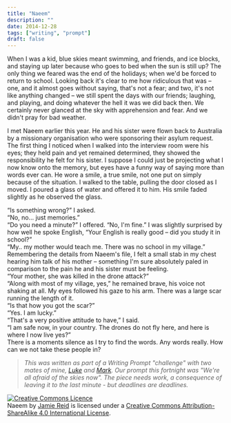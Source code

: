 ```yaml
---
title: "Naeem"
description: ""
date: 2014-12-28
tags: ["writing", "prompt"]
draft: false
---
```


When I was a kid, blue skies meant swimming, and friends, and ice blocks, and staying up later because who goes to bed when the sun is still up?
The only thing we feared was the end of the holidays; when we'd be forced to return to school. Looking back it's clear to me how ridiculous that was – one, and it almost goes without saying, that's not a fear; and two, it's not like anything changed – we still spent the days with our friends; laughing, and playing, and doing whatever the hell it was we did back then. We certainly never glanced at the sky with apprehension and fear. And we didn't pray for bad weather.<!--more-->

I met Naeem earlier this year. He and his sister were flown back to Australia by a missionary organisation who were sponsoring their asylum request. The first thing I noticed when I walked into the interview room were his eyes; they held pain and yet remained determined, they showed the responsibility he felt for his sister. I suppose I could just be projecting what I now know onto the memory, but eyes have a funny way of saying more than words ever can. He wore a smile, a true smile, not one put on simply because of the situation. I walked to the table, pulling the door closed as I moved. I poured a glass of water and offered it to him. His smile faded slightly as he observed the glass.

“Is something wrong?” I asked.<br/>
“No, no... just memories.”<br/>
“Do you need a minute?” I offered. “No, I'm fine.” I was slightly surprised by how well he spoke English, “Your English is really good – did you study it in school?”<br/>
“My.. my mother would teach me. There was no school in my village.”</br>
Remembering the details from Naeem's file, I felt a small stab in my chest hearing him talk of his mother – something I'm sure absolutely paled in comparison to the pain he and his sister must be feeling.<br/>
“Your mother, she was killed in the drone attack?”<br/>
“Along with most of my village, yes,” he remained brave, his voice not shaking at all. My eyes followed his gaze to his arm. There was a large scar running the length of it.<br/>
“Is that how you got the scar?”<br/>
“Yes. I am lucky.”<br/>
“That's a very positive attitude to have,” I said.<br/>
“I am safe now, in your country. The drones do not fly here, and here is where I now live yes?”<br/>
There is a moments silence as I try to find the words. Any words really. How can we not take these people in?

>*This was written as part of a Writing Prompt "challenge" with two mates of mine, [Luke][] and [Mark][].
Our prompt this fortnight was "We're all afraid of the skies now".
The piece needs work, a consequence of leaving it to the last minute - but deadlines are deadlines.*

<a rel="license" href="http://creativecommons.org/licenses/by-sa/4.0/"><img alt="Creative Commons Licence" style="border-width:0" src="https://i.creativecommons.org/l/by-sa/4.0/88x31.png" /></a><br /><span xmlns:dct="http://purl.org/dc/terms/" href="http://purl.org/dc/dcmitype/Text" property="dct:title" rel="dct:type">Naeem</span> by <a xmlns:cc="http://creativecommons.org/ns#" href="https://jre.id.au/writing/2014/12/29/naeem.html" property="cc:attributionName" rel="cc:attributionURL">Jamie Reid</a> is licensed under a <a rel="license" href="http://creativecommons.org/licenses/by-sa/4.0/">Creative Commons Attribution-ShareAlike 4.0 International License</a>.

[Luke]: //bubblegumquasar.tumblr.com/
[Mark]: //seacorespen.tumblr.com/

